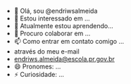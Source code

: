 - 👋 Olá, sou @endriwsalmeida
- 👀 Estou interessado em ...
- 🌱 Atualmente estou aprendendo...
- 💞️ Procuro colaborar em ...
- 📫 Como entrar em contato comigo ...
- através do meu e-mail
- endriws.almeida@escola.pr.gov.br
- 😄 Pronomes: ...
- ⚡ Curiosidade: ...
